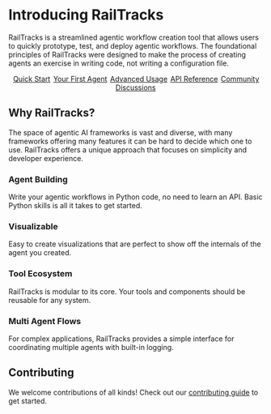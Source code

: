# Introducing RailTracks

RailTracks is a streamlined agentic workflow creation tool that allows users to quickly prototype, test, and 
deploy agentic workflows. The foundational principles of RailTracks were designed to make the process of
creating agents an exercise in writing code, not writing a configuration file.

<p style="text-align:center">
  <a href="quickstart/quickstart" class="md-button" style="margin:1px">Quick Start</a>
  <a href="tutorials/byfa" class="md-button" style="margin:1px">Your First Agent</a>
  <a href="advanced_usage/context" class="md-button" style="margin:1px">Advanced Usage</a>
  <a href="api_reference/railtracks.html" class="md-button" style="margin:1px">API Reference</a>
  <a href="https://github.com/RailtownAI/railtracks/discussions" class="md-button" style="margin:1px">Community Discussions</a>
</p>

## Why RailTracks?

The space of agentic AI frameworks is vast and diverse, with many frameworks offering many features it can be hard to decide which one to use. 
RailTracks offers a unique approach that focuses on simplicity and developer experience.

<div class="grid cards">
    <a href="tutorials/byfa/" class="card" style="color: inherit; text-decoration: none;">
        <h3>Agent Building</h3>
        <p>Write your agentic workflows in Python code, no need to learn an API. Basic Python skills is all it takes to get started.</p>
    </a>
    <a href="observability/visualization/" class="card" style="color: inherit; text-decoration: none;">
        <h3>Visualizable</h3>
        <p>Easy to create visualizations that are perfect to show off the internals of the agent you created.</p>
    </a>
    <a href="tools_mcp/tools_mcp/" class="card" style="color: inherit; text-decoration: none;">
        <h3>Tool Ecosystem</h3>
        <p>RailTracks is modular to its core. Your tools and components should be reusable for any system.</p>
    </a>
    <a href="system_internals/concepts/" class="card" style="color: inherit; text-decoration: none;">
        <h3>Multi Agent Flows</h3>
        <p>For complex applications, RailTracks provides a simple interface for coordinating multiple agents with built-in logging.</p>
    </a>
</div>

## Contributing

We welcome contributions of all kinds! Check out our [contributing guide](https://github.com/RailtownAI/railtracks/blob/main/CONTRIBUTING.md) to get started.
